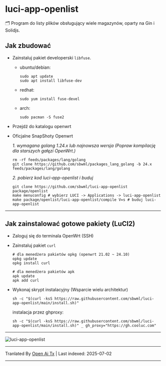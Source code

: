 # luci-app-openlist

🗂️ Program do listy plików obsługujący wiele magazynów, oparty na Gin i Solidjs.

## Jak zbudować

- Zainstaluj pakiet developerski `libfuse`.

  - ubuntu/debian:
    ```shell
    sudo apt update
    sudo apt install libfuse-dev
    ```

  - redhat:
    ```shell
    sudo yum install fuse-devel
    ```

  - arch:
    ```shell
    sudo pacman -S fuse2
    ```

- Przejdź do katalogu openwrt

- Oficjalne SnapShoty Openwrt

  *1. wymagana golang 1.24.x lub najnowsza wersja (Popraw kompilację dla starszych gałęzi OpenWrt.)*
  ```shell
  rm -rf feeds/packages/lang/golang
  git clone https://github.com/sbwml/packages_lang_golang -b 24.x feeds/packages/lang/golang
  ```

  *2. pobierz kod luci-app-openlist i buduj*
  ```shell
  git clone https://github.com/sbwml/luci-app-openlist package/openlist
  make menuconfig # wybierz LUCI -> Applications -> luci-app-openlist
  make package/openlist/luci-app-openlist/compile V=s # buduj luci-app-openlist
  ```

--------------

## Jak zainstalować gotowe pakiety (LuCI2)

- Zaloguj się do terminala OpenWrt (SSH)

- Zainstaluj pakiet `curl`
  ```shell
  # dla menedżera pakietów opkg (openwrt 21.02 ~ 24.10)
  opkg update
  opkg install curl
  
  # dla menedżera pakietów apk
  apk update
  apk add curl
  ```

- Wykonaj skrypt instalacyjny (Wsparcie wielu architektur)
  ```shell
  sh -c "$(curl -ksS https://raw.githubusercontent.com/sbwml/luci-app-openlist/main/install.sh)"
  ```

  instalacja przez ghproxy:
  ```shell
  sh -c "$(curl -ksS https://raw.githubusercontent.com/sbwml/luci-app-openlist/main/install.sh)" _ gh_proxy="https://gh.cooluc.com"
  ```

--------------

![luci-app-openlist](https://github.com/user-attachments/assets/50d8ee3a-e589-4285-922a-40c82f96b9f5)


---

Tranlated By [Open Ai Tx](https://github.com/OpenAiTx/OpenAiTx) | Last indexed: 2025-07-02

---